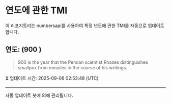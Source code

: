 
# 연도에 관한 TMI

이 리포지토리는 numbersapi를 사용하여 특정 년도에 관한 TMI를 자동으로 업데이트합니다.

## 연도: (900 )
> 900 is the year that the Persian scientist Rhazes distinguishes smallpox from measles in the course of his writings.

⏳ 업데이트 시간: 2025-09-06 02:53:48 (UTC)

---
자동 업데이트 봇에 의해 관리됩니다.
